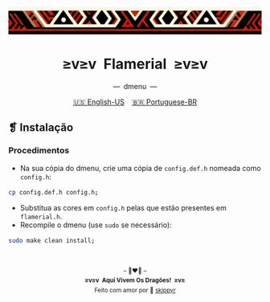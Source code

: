 <p align="center">
  <img alt="" src="../../assets/ornament.png" width="1020" />
</p>
<h1 align="center">≥v≥v&ensp;Flamerial&ensp;≥v≥v</h1>
<p align="center">—&ensp;dmenu&ensp;—</p>
<p align="center">
  <span><a href="https://github.com/skippyr/flamerial/blob/master/ports/dmenu/README.md">🇺🇸 English-US</a></span>
  &ensp;
  <span><a href="https://github.com/skippyr/flamerial/blob/master/ports/dmenu/README_pt-BR.md">🇧🇷 Portuguese-BR</a></span>
</p>

## ❡ Instalação
### Procedimentos
- Na sua cópia do dmenu, crie uma cópia de `config.def.h` nomeada como `config.h`:

```zsh
cp config.def.h config.h;
```

- Substitua as cores em `config.h` pelas que estão presentes em `flamerial.h`.
- Recompile o dmenu (use `sudo` se necessário):

```zsh
sudo make clean install;
```

&ensp;
<p align="center"><sup>– 🐉❤️‍🔥 –</br><strong>≥v≥v&ensp;Aqui Vivem Os Dragões!&ensp;≥v≥</strong><br/>Feito com amor por 🍒 <a href="https://github.com/skippyr">skippyr</a></sup></p>
